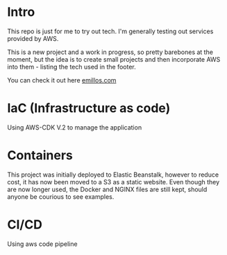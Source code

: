 # Intro
This repo is just for me to try out tech.
I'm generally testing out services provided by AWS.

This is a new project and a work in progress, so pretty barebones at the moment, but the idea is to create small projects and then incorporate AWS into them - listing the tech used in the footer.

You can check it out here [emillos.com](http://emillos.com/)

# IaC (Infrastructure as code)
Using AWS-CDK V.2 to manage the application 

# Containers
This project was initially deployed to Elastic Beanstalk, however to reduce cost, it has now been moved to a S3 as a static website.
Even though they are now longer used, the Docker and NGINX files are still kept, should anyone be courious to see examples.

# CI/CD
Using aws code pipeline

